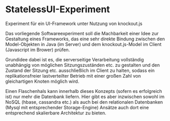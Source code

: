 StatelessUI-Experiment
======================

Experiment für ein UI-Framework unter Nutzung von knockout.js

Das vorliegende Softwareexperiment soll die Machbarkeit einer Idee zur Gestaltung eines Frameworks,
das eine sehr direkte Bindung zwischen den Model-Objekten in Java (im Server) und dem knockout.js-Model
im Client (Javascript im Brower) prüfen.

Grundidee dabei ist es, die serverseitige Verarbeitung vollständig unabhängig von möglichen Sitzungszuständen etc.
zu gestalten und den Zustand der Sitzung etc. ausschließlich im Client zu halten, sodass ein replikationsfreier
lastverteilter Betrieb mit einer großen Zahl von gleichartigen Knoten möglich wird.

Einen Flaschenhals kann innerhalb dieses Konzepts (sofern es erfolgreich ist) nur mehr die Datenbank liefern.
Hier gibt es aber inzwischen sowohl im NoSQL (hbase, cassandra etc.) als auch bei den relationalen Datenbanken
(Mysql mit entsprechender Storage-Engine) Ansätze auch dort eine entsprechend skalierbare Architektur zu bieten.
